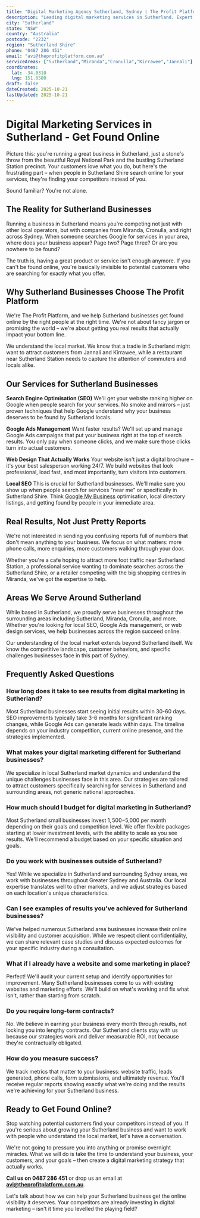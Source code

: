 ```yaml
---
title: "Digital Marketing Agency Sutherland, Sydney | The Profit Platform"
description: "Leading digital marketing services in Sutherland. Expert SEO, Google Ads & web design for Sutherland Shire businesses. Call 0487 286 451 for a free consultation."
city: "Sutherland"
state: "NSW"
country: "Australia"
postcode: "2232"
region: "Sutherland Shire"
phone: "0487 286 451"
email: "avi@theprofitplatform.com.au"
serviceAreas: ["Sutherland","Miranda","Cronulla","Kirrawee","Jannali"]
coordinates:
  lat: -34.0310
  lng: 151.0580
draft: false
dateCreated: 2025-10-21
lastUpdated: 2025-10-21
---
```


<script type="application/ld+json">
{
  "@context": "https://schema.org",
  "@type": "LocalBusiness",
  "@id": "https://theprofitplatform.com.au/locations/sutherland/",
  "name": "The Profit Platform",
  "description": "Leading digital marketing services in Sutherland. Expert SEO, Google Ads & web design for Sutherland Shire businesses. Call 0487 286 451 for a free consultation.",
  "url": "https://theprofitplatform.com.au/locations/sutherland/",
  "telephone": "0487 286 451",
  "email": "avi@theprofitplatform.com.au",
  "address": {
    "@type": "PostalAddress",
    "addressLocality": "Sutherland",
    "addressRegion": "NSW",
    "postalCode": "2232",
    "addressCountry": "AU"
  },
  "areaServed": {
    "@type": "City",
    "name": "Sutherland"
  },
  "priceRange": "$$",
  "openingHours": "Mo-Fr 09:00-18:00",
  "sameAs": [
    "https://www.facebook.com/theprofitplatform",
    "https://www.linkedin.com/company/theprofitplatform",
    "https://twitter.com/profitplatform"
  ],
  "geo": {
    "@type": "GeoCoordinates"
  }
}
</script>


# Digital Marketing Services in Sutherland - Get Found Online

Picture this: you're running a great business in Sutherland, just a stone's throw from the beautiful Royal National Park and the bustling Sutherland Station precinct. Your customers love what you do, but here's the frustrating part – when people in Sutherland Shire search online for your services, they're finding your competitors instead of you.

Sound familiar? You're not alone.

## The Reality for Sutherland Businesses

Running a business in Sutherland means you're competing not just with other local operators, but with companies from Miranda, Cronulla, and right across Sydney. When someone searches Google for services in your area, where does your business appear? Page two? Page three? Or are you nowhere to be found?

The truth is, having a great product or service isn't enough anymore. If you can't be found online, you're basically invisible to potential customers who are searching for exactly what you offer.

## Why Sutherland Businesses Choose The Profit Platform

We're The Profit Platform, and we help Sutherland businesses get found online by the right people at the right time. We're not about fancy jargon or promising the world – we're about getting you real results that actually impact your bottom line.

We understand the local market. We know that a tradie in Sutherland might want to attract customers from Jannali and Kirrawee, while a restaurant near Sutherland Station needs to capture the attention of commuters and locals alike.

## Our Services for Sutherland Businesses

**Search Engine Optimisation (SEO)**
We'll get your website ranking higher on Google when people search for your services. No smoke and mirrors – just proven techniques that help Google understand why your business deserves to be found by Sutherland locals.

**Google Ads Management**
Want faster results? We'll set up and manage Google Ads campaigns that put your business right at the top of search results. You only pay when someone clicks, and we make sure those clicks turn into actual customers.

**Web Design That Actually Works**
Your website isn't just a digital brochure – it's your best salesperson working 24/7. We build websites that look professional, load fast, and most importantly, turn visitors into customers.

**Local SEO**
This is crucial for Sutherland businesses. We'll make sure you show up when people search for services "near me" or specifically in Sutherland Shire. Think [Google My Business](/blog/how-to-optimise-your-google-business-profile-for-sydney-local-search-in-2025/) optimisation, local directory listings, and getting found by people in your immediate area.

## Real Results, Not Just Pretty Reports

We're not interested in sending you confusing reports full of numbers that don't mean anything to your business. We focus on what matters: more phone calls, more enquiries, more customers walking through your door.

Whether you're a cafe hoping to attract more foot traffic near Sutherland Station, a professional service wanting to dominate searches across the Sutherland Shire, or a retailer competing with the big shopping centres in Miranda, we've got the expertise to help.


## Areas We Serve Around Sutherland

While based in Sutherland, we proudly serve businesses throughout the surrounding areas including Sutherland, Miranda, Cronulla, and more. Whether you're looking for local SEO, Google Ads management, or web design services, we help businesses across the region succeed online.

Our understanding of the local market extends beyond Sutherland itself. We know the competitive landscape, customer behaviors, and specific challenges businesses face in this part of Sydney.


## Frequently Asked Questions

### How long does it take to see results from digital marketing in Sutherland?

Most Sutherland businesses start seeing initial results within 30-60 days. SEO improvements typically take 3-6 months for significant ranking changes, while Google Ads can generate leads within days. The timeline depends on your industry competition, current online presence, and the strategies implemented.

### What makes your digital marketing different for Sutherland businesses?

We specialize in local Sutherland market dynamics and understand the unique challenges businesses face in this area. Our strategies are tailored to attract customers specifically searching for services in Sutherland and surrounding areas, not generic national approaches.

### How much should I budget for digital marketing in Sutherland?

Most Sutherland small businesses invest $1,500-$5,000 per month depending on their goals and competition level. We offer flexible packages starting at lower investment levels, with the ability to scale as you see results. We'll recommend a budget based on your specific situation and goals.

### Do you work with businesses outside of Sutherland?

Yes! While we specialize in Sutherland and surrounding Sydney areas, we work with businesses throughout Greater Sydney and Australia. Our local expertise translates well to other markets, and we adjust strategies based on each location's unique characteristics.

### Can I see examples of results you've achieved for Sutherland businesses?

We've helped numerous Sutherland area businesses increase their online visibility and customer acquisition. While we respect client confidentiality, we can share relevant case studies and discuss expected outcomes for your specific industry during a consultation.

### What if I already have a website and some marketing in place?

Perfect! We'll audit your current setup and identify opportunities for improvement. Many Sutherland businesses come to us with existing websites and marketing efforts. We'll build on what's working and fix what isn't, rather than starting from scratch.

### Do you require long-term contracts?

No. We believe in earning your business every month through results, not locking you into lengthy contracts. Our Sutherland clients stay with us because our strategies work and deliver measurable ROI, not because they're contractually obligated.

### How do you measure success?

We track metrics that matter to your business: website traffic, leads generated, phone calls, form submissions, and ultimately revenue. You'll receive regular reports showing exactly what we're doing and the results we're achieving for your Sutherland business.

## Ready to Get Found Online?

Stop watching potential customers find your competitors instead of you. If you're serious about growing your Sutherland business and want to work with people who understand the local market, let's have a conversation.

We're not going to pressure you into anything or promise overnight miracles. What we will do is take the time to understand your business, your customers, and your goals – then create a digital marketing strategy that actually works.

**Call us on 0487 286 451** or drop us an email at **avi@theprofitplatform.com.au**. 

Let's talk about how we can help your Sutherland business get the online visibility it deserves. Your competitors are already investing in digital marketing – isn't it time you levelled the playing field?